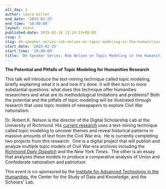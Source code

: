 ```yaml
---
all_day: 1
author: laura-miller
end_date: '2015-02-25'
end_time: '10:00:00'
layout: event
published-date: 2015-02-16 13:14:23+00:00
rsvp: 0
slug: dh-speaker-series-rob-nelson-on-topic-modeling-in-the-humanities
start_date: '2015-02-25'
start_time: '10:00:00'
title: 'DH Speaker Series: Rob Nelson on Topic Modeling in the Humanities'
---
```


**The Potential and Pitfalls of Topic Modeling for Humanities Research**

This talk will introduce the text-mining technique called topic modeling, briefly explaining what it is and how it's done. It will then turn to more substantial questions: what does this technique offer humanities researchers and what are its methodological limitations and problems? Both the potential and the pitfalls of topic modeling will be illustrated through research that uses topic models of newspapers to explore Civil War nationalism.

Dr. Robert K. Nelson is the director of the Digital Scholarship Lab at the University of Richmond. His [current research](http://dsl.richmond.edu/civilwar/index.html) uses a text-mining technique called topic modeling to uncover themes and reveal historical patterns in massive amounts of text from the Civil War era.  He is currently completing two projects from this research.  One is a digital project that will publish and analyze multiple topic models of Civil War-era archives including the [Richmond _Daily Dispatch_](http://dsl.richmond.edu/dispatch/) and the _New York Times_.  The other is an essay that analyzes these models to produce a comparative analysis of Union and Confederate nationalism and patriotism.

This event is co-sponsored by the [Institute for Advanced Technology in the Humanities](http://www.iath.virginia.edu/), the Center for the Study of Data and Knowledge, and the Scholars' Lab.




